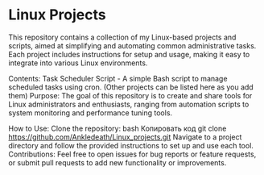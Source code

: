 # Linux Projects

This repository contains a collection of my Linux-based projects and scripts, aimed at simplifying and automating common administrative tasks. Each project includes instructions for setup and usage, making it easy to integrate into various Linux environments.

Contents:
Task Scheduler Script - A simple Bash script to manage scheduled tasks using cron.
(Other projects can be listed here as you add them)
Purpose:
The goal of this repository is to create and share tools for Linux administrators and enthusiasts, ranging from automation scripts to system monitoring and performance tuning tools.

How to Use:
Clone the repository:
bash
Копировать код
git clone https://github.com/Ankledeath/Linux_projects.git
Navigate to a project directory and follow the provided instructions to set up and use each tool.
Contributions:
Feel free to open issues for bug reports or feature requests, or submit pull requests to add new functionality or improvements.

